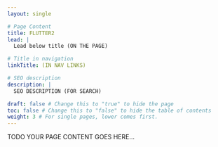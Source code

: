 ```yaml
---
layout: single

# Page Content
title: FLUTTER2
lead: |
  Lead below title (ON THE PAGE)

# Title in navigation
linkTitle: (IN NAV LINKS)

# SEO description
description: |
  SEO DESCRIPTION (FOR SEARCH)

draft: false # Change this to "true" to hide the page
toc: false # Change this to "false" to hide the table of contents
weight: 3 # For single pages, lower comes first.
---
```


TODO YOUR PAGE CONTENT GOES HERE...